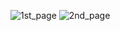 ![1st_page](https://github.com/Rassel98/trending_video/assets/101389853/48b65090-dfd4-487a-adae-2cdafbc33d15)
![2nd_page](https://github.com/Rassel98/trending_video/assets/101389853/15bd8b2f-899f-4c65-a1a9-a96fa581fe06)
